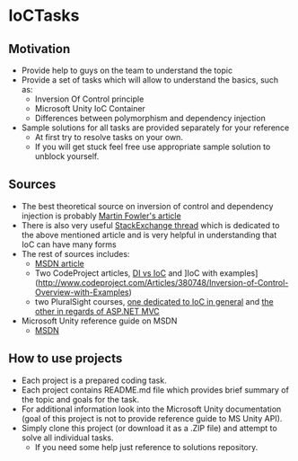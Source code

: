 # IoCTasks

## Motivation

* Provide help to guys on the team to understand the topic
* Provide a set of tasks which will allow to understand the basics, such as:
  * Inversion Of Control principle
  * Microsoft Unity IoC Container 
  * Differences between polymorphism and dependency injection
* Sample solutions for all tasks are provided separately for your reference
  * At first try to resolve tasks on your own. 
  * If you will get stuck feel free use appropriate sample solution to unblock yourself.

## Sources

* The best theoretical source on inversion of control and dependency injection is probably [Martin Fowler's article](http://martinfowler.com/articles/injection.html)
* There is also very useful [StackExchange thread](http://programmers.stackexchange.com/a/205686) which is dedicated to the above mentioned article and is very helpful in understanding that IoC can have many forms
* The rest of sources includes:
  * [MSDN article](http://msdn.microsoft.com/en-us/library/ff921087.aspx)
  * Two CodeProject articles, [DI vs IoC](http://www.codeproject.com/Articles/592372/Dependency-Injection-DI-vs-Inversion-of-Control-IO) and ]IoC with examples](http://www.codeproject.com/Articles/380748/Inversion-of-Control-Overview-with-Examples)
  * two PluralSight courses, [one dedicated to IoC in general](http://www.pluralsight.com/courses/inversion-of-control) and [the other in regards of ASP.NET MVC](http://www.pluralsight.com/courses/ioc-aspdotnet-mvc4)
* Microsoft Unity reference guide on MSDN
  * [MSDN](http://msdn.microsoft.com/en-us/library/dn178463%28v=pandp.30%29.aspx)

## How to use projects

* Each project is a prepared coding task.
* Each project contains README.md file which provides brief summary of the topic and goals for the task.
* For additional information look into the Microsoft Unity documentation (goal of this project is not to provide reference guide to MS Unity API).
* Simply clone this project (or download it as a .ZIP file) and attempt to solve all individual tasks.
  * If you need some help just reference to solutions repository.
